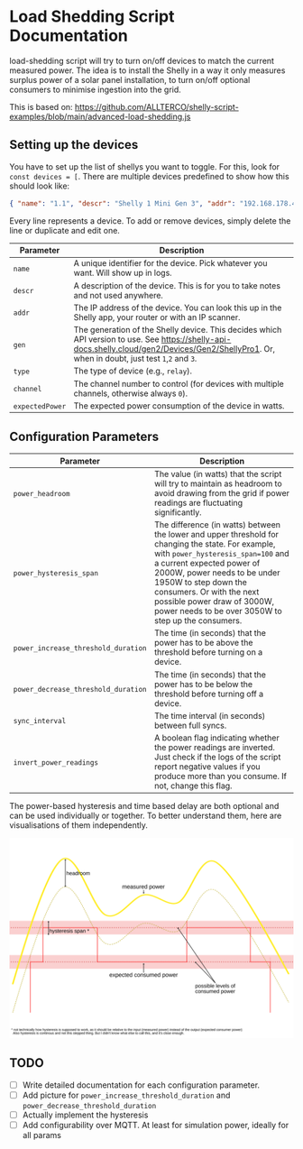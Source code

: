 # Load Shedding Script Documentation

load-shedding script will try to turn on/off devices to match the current measured power.
The idea is to install the Shelly in a way it only measures surplus power of a solar panel installation, to turn on/off optional consumers to minimise ingestion into the grid.

This is based on: 
https://github.com/ALLTERCO/shelly-script-examples/blob/main/advanced-load-shedding.js

## Setting up the devices

You have to set up the list of shellys you want to toggle.
For this, look for `const devices = [`.
There are multiple devices predefined to show how this should look like:

```json
{ "name": "1.1", "descr": "Shelly 1 Mini Gen 3", "addr": "192.168.178.49", "gen": 1, "type": "relay", "channel": 0, "expectedPower": 1000 },
```
Every line represents a device. To add or remove devices, simply delete the line or duplicate and edit one.

| Parameter      | Description                                                                       |
|----------------|-----------------------------------------------------------------------------------|
| `name`         | A unique identifier for the device. Pick whatever you want. Will show up in logs. |
| `descr`        | A description of the device. This is for you to take notes and not used anywhere. |
| `addr`         | The IP address of the device. You can look this up in the Shelly app, your router or with an IP scanner. |
| `gen`          | The generation of the Shelly device. This decides which API version to use. See https://shelly-api-docs.shelly.cloud/gen2/Devices/Gen2/ShellyPro1. Or, when in doubt, just test `1`,`2` and `3`. |
| `type`         | The type of device (e.g., `relay`). |
| `channel`      | The channel number to control (for devices with multiple channels, otherwise always `0`). |
| `expectedPower`| The expected power consumption of the device in watts. |


## Configuration Parameters

| Parameter                          | Description                                                                                                                                                                                                 |
|------------------------------------|-------------------------------------------------------------------------------------------------------------------------------------------------------------------------------------------------------------|
| `power_headroom`                   | The value (in watts) that the script will try to maintain as headroom to avoid drawing from the grid if power readings are fluctuating significantly.                                                       |
| `power_hysteresis_span`            | The difference (in watts) between the lower and upper threshold for changing the state. For example, with `power_hysteresis_span=100` and a current expected power of 2000W, power needs to be under 1950W to step down the consumers. Or with the next possible power draw of 3000W, power needs to be over 3050W to step up the consumers. |
| `power_increase_threshold_duration`| The time (in seconds) that the power has to be above the threshold before turning on a device.                                                                                                              |
| `power_decrease_threshold_duration`| The time (in seconds) that the power has to be below the threshold before turning off a device.                                                                                                             |
| `sync_interval`                    | The time interval (in seconds) between full syncs.                                                                                                                                                          |
| `invert_power_readings`            | A boolean flag indicating whether the power readings are inverted. Just check if the logs of the script report negative values if you produce more than you consume. If not, change this flag.              |


The power-based hysteresis and time based delay are both optional and can be used individually or together.
To better understand them, here are visualisations of them independently.

![Hysteresis Diagram](hysteresis.svg)



## TODO

- [ ] Write detailed documentation for each configuration parameter.
- [ ] Add picture for `power_increase_threshold_duration` and `power_decrease_threshold_duration`
- [ ] Actually implement the hysteresis
- [ ] Add configurability over MQTT. At least for simulation power, ideally for all params
